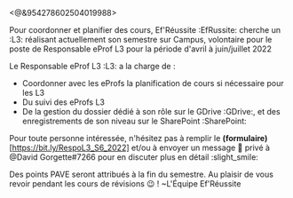 <@&954278602504019988>

Pour coordonner et planifier des cours, Ef'Réussite :EfRussite:  cherche un :L3: réalisant  actuellement son semestre sur Campus, volontaire pour le poste de Responsable eProf L3 pour la période d'avril à juin/juillet 2022 

Le Responsable eProf L3 :L3: a la charge de :
 - Coordonner avec les eProfs la planification de cours si nécessaire pour les L3
 - Du suivi des eProfs L3
 - De la gestion du dossier dédié à son rôle sur le GDrive :GDrive:, et des enregistrements de son niveau sur le SharePoint :SharePoint: 

Pour toute personne intéressée, n'hésitez pas à remplir le **(formulaire)**[https://bit.ly/RespoL3_S6_2022] et/ou à envoyer un message :speech_balloon: privé à @David Gorgette#7266 pour en discuter plus en détail :slight_smile:

Des points PAVE seront attribués à la fin du semestre.
Au plaisir de vous revoir pendant les cours de révisions :wink: !
~L'Équipe Ef'Réussite
